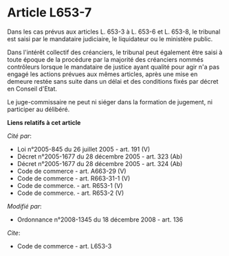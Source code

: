 # Article L653-7

Dans les cas prévus aux articles L. 653-3 à L. 653-6 et L. 653-8, le tribunal est saisi par le mandataire judiciaire, le
liquidateur ou le ministère public. 

Dans l'intérêt collectif des créanciers, le tribunal peut également être saisi à toute époque de la procédure par la majorité
des créanciers nommés contrôleurs lorsque le mandataire de justice ayant qualité pour agir n'a pas engagé les actions prévues
aux mêmes articles, après une mise en demeure restée sans suite dans un délai et des conditions fixés par décret en Conseil
d'Etat. 

Le juge-commissaire ne peut ni siéger dans la formation de jugement, ni participer au délibéré.

**Liens relatifs à cet article**

_Cité par_:

  - Loi n°2005-845 du 26 juillet 2005 - art. 191 (V)
  - Décret n°2005-1677 du 28 décembre 2005 - art. 323 (Ab)
  - Décret n°2005-1677 du 28 décembre 2005 - art. 324 (Ab)
  - Code de commerce - art. A663-29 (V)
  - Code de commerce - art. R663-31-1 (V)
  - Code de commerce. - art. R653-1 (V)
  - Code de commerce. - art. R653-2 (V)

_Modifié par_:

  - Ordonnance n°2008-1345 du 18 décembre 2008 - art. 136

_Cite_:

  - Code de commerce - art. L653-3
